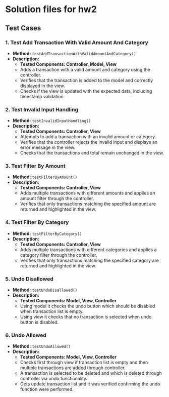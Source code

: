 # Solution files for hw2

## Test Cases

### 1. Test Add Transaction With Valid Amount And Category

- **Method:** `testAddTransactionWithValidAmountAndCategory()`
- **Description:**
  - **Tested Components: Controller, Model, View**
  - Adds a transaction with a valid amount and category using the controller.
  - Verifies that the transaction is added to the model and correctly displayed in the view.
  - Checks if the view is updated with the expected data, including timestamp validation.

### 2. Test Invalid Input Handling

- **Method:** `testInvalidInputHandling()`
- **Description:**
  - **Tested Components: Controller, View**
  - Attempts to add a transaction with an invalid amount or category.
  - Verifies that the controller rejects the invalid input and displays an error message in the view.
  - Checks that the transactions and total remain unchanged in the view.

### 3. Test Filter By Amount

- **Method:** `testFilterByAmount()`
- **Description:**
  - **Tested Components: Controller, View**
  - Adds multiple transactions with different amounts and applies an amount filter through the controller.
  - Verifies that only transactions matching the specified amount are returned and highlighted in the view.

### 4. Test Filter By Category

- **Method:** `testFilterByCategory()`
- **Description:**
  - **Tested Components: Controller, View**
  - Adds multiple transactions with different categories and applies a category filter through the controller.
  - Verifies that only transactions matching the specified category are returned and highlighted in the view.

### 5. Undo Disallowed

- **Method:** `testUndoDisallowed()`
- **Description:**
  - **Tested Components: Model, View, Controller**
  - Using model it checks the undo button which should be disabled when transaction list is empty.
  - Using view it checks that no transaction is selected when undo button is disabled.

### 6. Undo Allowed

- **Method:** `testUndoAllowed()`
- **Description:**
  - **Tested Components: Model, View, Controller**
  - Checks first through view if transaction list is empty and then multiple transactions are added through controller.
  - A transaction is selected to be deleted and which is deleted through controller via undo functionality. 
  - Gets update transaction list and it was verified confirming the undo function were performed.